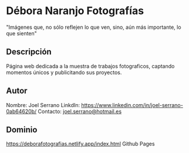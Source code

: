 # Débora Naranjo Fotografías

"Imágenes que, no sólo reflejen lo que ven, sino, aún más importante, lo que sienten"

## Descripción

Página web dedicada a la muestra de trabajos fotograficos, captando momentos únicos y publicitando sus proyectos.

## Autor
Nombre: Joel Serrano
LinkdIn: https://www.linkedin.com/in/joel-serrano-0ab64620b/
Contacto: joel.serrano@hotmail.es

## Dominio

https://deborafotografias.netlify.app/index.html
Github Pages
